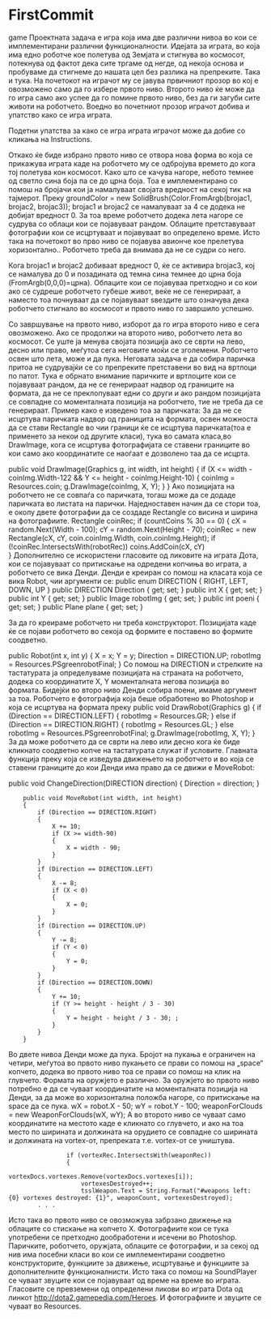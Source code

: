 FirstCommit
===========

game
Проектната задача е игра која има две различни нивоа во кои се имплементирани различни функционалности. Идејата за играта, во која има едно роботче кое полетува од Земјата и стигнува во космосот, потекнува од фактот дека сите тргаме од негде, од некоја основа и пробуваме да стигнеме до нашата цел без разлика на препреките. Така и тука. 
На почетокот на играчот му се јавува првичниот прозор во кој е овозможено само да го избере првото ниво. Второто ниво ќе може да го игра само ако успее да го помине првото ниво, без да ги загуби сите животи на роботчето. Воедно во почетниот прозор играчот добива и упатство како се игра играта.


Подетни упатства за како се игра играта играчот може да добие со кликања на Instructions.

Откако ќе биде избрано првото ниво се отвора нова форма во која се прикажува играта каде на роботчето му се одбројува времето до кога тој полетува кон космосот.  Како што се качува нагоре, небото темнее од светло сина боја па се до црна боја. Тоа е имплементирано со помош на бројачи кои ја намалуваат својата вредност на секој тик на тајмерот. Преку groundColor = new SolidBrush(Color.FromArgb(brojac1, brojac2, brojac3));
 brojac1 и brojac2 се намалуваат за 4 се додека не добијат вредност 0. За тоа време роботчето додека лета нагоре се судрува со облаци кои се појавуваат рандом. Облаците претставуваат фотографии кои се исцртуваат и појавуваат во определено време. 
Исто така на почетокот во прво ниво се појавува авионче кое прелетува хоризонтално.. Роботчето треба да внимава да не се судри со него.

Кога brojac1 и brojac2 добиваат вредност 0, ќе се активира brojac3, кој се намалува до 0 и позадината од темна сина темнее до црна боја (FromArgb(0,0,0)=црна). Облаците кои се појавуваа претходно и со кои ако се судреше роботчето губеше живот, веќе не се генерираат, а наместо тоа почнуваат да се појавуваат ѕвездите што означува дека роботчето стигнало во космосот и првото ниво го завршило успешно.

Со завршување на првото ниво, изборот да го игра второто ниво е сега овозможено. Ако се продолжи на второто ниво, роботчето лета во космосот. Се уште ја менува својата позиција ако се сврти на лево, десно или право, меѓутоа сега неговите моќи се зголемени. Роботчето освен што лета, може и да пука. Неговата задача е да собира паричка притоа не судрувајќи се со препреките претставени во вид на вртлоци по патот. Тука е обрнато внимание паричките и вртлоците кои се појавуваат рандом, да не се генерираат надвор од границите на формата, да не се преклопуваат едни со други и ако рандом позицијата се совпадне со моменталната позиција на роботчето, тие не треба да се генерираат. Пример како е изведено тоа за паричката:
За да не се исцртува паричката надвор од границита на формата, освен можноста да се стави Rectangle во чии граници ќе се исцртува паричката(тоа е применето за некои од другите класи), тука во самата класа,во DrawImage, кога се исцртува фотографијата се ставени границите во кои само ако координатите се наоѓаат е дозволено таа да се исцрта.

  public void DrawImage(Graphics g, int width, int height)
        {
            if (X <= width - coinImg.Width-122 && Y <= height - coinImg.Height-10)
            {
                coinImg = Resources.coin;
                g.DrawImage(coinImg, X, Y);
            }
        }
Ако позицијата на роботчето не се совпаѓа со паричката, тогаш може да се додаде паричката во листата на парички. Наједноставен начин да се стори тоа, е околу двете фотографии да се создаде Rectangle со висина и ширина на фотографиите. 
  Rectangle coinRec;
            if (countCoins % 30 == 0)
            {
                cX = random.Next(Width - 100);
                cY = random.Next(Height - 70);
              coinRec = new Rectangle(cX, cY, coin.coinImg.Width, coin.coinImg.Height);
                if (!coinRec.IntersectsWith(robotRec))
                coins.AddCoin(cX, cY)             
            }
Дополнително се искористени гласовите од ликовите на играта Дота, кои се појавуваат со притискање на одредени копчиња во играта, а роботчето се вика Денди.
Денди е креиран со помош на класата која се вика Robot, чии аргументи се:
   public enum DIRECTION
        {
            RIGHT,
            LEFT,
            DOWN,
            UP
        }
        public DIRECTION Direction { get; set; }
        public int X { get; set; }
        public int Y { get; set; }
        public Image robotImg { get; set; }
        public int poeni { get; set; }
        public Plane plane { get; set; }

За да го креираме роботчето ни треба конструкторот.  Позицијата каде ќе се појави роботчето во секоја од формите е поставено во формите соодветно.

public Robot(int x, int y)
        {
            X = x;
            Y = y;
            Direction = DIRECTION.UP;
            robotImg = Resources.PSgreenrobotFinal;
}
Со помош на DIRECTION и стрелките на тастатурата  ја определуваме позицијата на страната на роботчето, додека со координатите X, Y моменталната негова позиција во формата. Бидејќи во второ ниво Денди собира поени, имаме аргумент за тоа. Роботчето е фотографија која беше обработено во Photoshop и која се исцртува на формата преку
  public void DrawRobot(Graphics g)
        {
            if (Direction == DIRECTION.LEFT)
            {
                robotImg = Resources.GR;
            }
            else if (Direction == DIRECTION.RIGHT)
            {
                robotImg = Resources.GL;
            }
            else
            robotImg = Resources.PSgreenrobotFinal;
            g.DrawImage(robotImg, X, Y);
        }
За да може роботчето да се сврти на лево или десно кога ќе биде кликнато соодветно копче на тастатурата служат if условите. Главната функција преку која се изведува движењето на роботчето и во која се ставени границите до кои Денди има право да се движи е MoveRobot: 

public void ChangeDirection(DIRECTION direction)
        {
            Direction = direction;
        }

        public void MoveRobot(int width, int height)
        {
            if (Direction == DIRECTION.RIGHT)
            {
                X += 10;
                if (X >= width-90)
                {
                    X = width - 90;
                }
            }
            if (Direction == DIRECTION.LEFT)
            {               
                X -= 8;
                if (X < 0)
                {
                    X = 0;
                }
            }
            if (Direction == DIRECTION.UP)
            {
                Y -= 8;
                if (Y < 0)
                {
                    Y = 0;
                }
            }
            if (Direction == DIRECTION.DOWN)
            {
                Y += 10;
                if (Y >= height - height / 3 - 30)
                {
                    Y = height - height / 3 - 30; ;
                }
            }
        }
Во двете нивоа Денди може да пука. Бројот на пукања е ограничен на четири, меѓутоа во првото ниво пукањето се прави со помош на  „space“ копчето, додека во првото ниво тоа се прави со помош на клик на глувчето. Формата на оружјето е различно. За оружјето во првото ниво потребно е да се чуваат координатите на моменталната позиција на Денди, за да може во хоризонтална положба нагоре, со притискање на space да се пука.
 wX = robot.X - 50;
                wY = robot.Y - 100;
                weaponForClouds = new WeaponForClouds(wX, wY);
 А во второто ниво се чуваат само координатите на местото каде е кликнато со глувчето, и ако на тоа место по ширината и должината на орудието се совпадне со ширината и должината на vortex-от, препреката т.е. vortex-от се уништува.

                    if (vortexRec.IntersectsWith(weaponRec))
                    {
                        vortexDocs.vortexes.Remove(vortexDocs.vortexes[i]);
                        vortexesDestroyed++;
                        tsslWeapon.Text = String.Format("#weapons left: {0} vortexes destroyed: {1}", weaponCount, vortexesDestroyed);
 			. . .
 Исто така во првото ниво се овозможува забрзано движење на облаците со стискање на копчето X.
Фотографиите кои се тука употребени се претходно дообработени и исечени во Photoshop. Паричките, роботчето, оружјата, облаците се фотографии, и за секој од нив има посебни класи во кои се имплементирани соодветно конструкторите, функциите за движење, исцртување и функциите за дополнителните функционалнисти. Исто така со помош на SoundPlayer се чуваат звуците кои се појавуваат од време на време во играта. Гласовите се превземени од определени ликови во играта Dota од линкот http://dota2.gamepedia.com/Heroes.
И фотографиите и звуците се чуваат во Resources.
